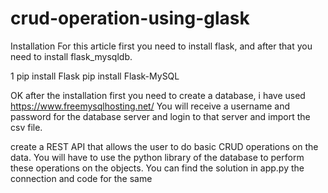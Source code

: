 # crud-operation-using-glask


Installation
For this article first you need to install flask, and after that you need to install flask_mysqldb.


1
pip install Flask
pip install Flask-MySQL

OK after the installation first you need to create a database, i have used https://www.freemysqlhosting.net/ 
You will receive a username and password for the database server and login to that server and import the csv file.

create a REST API that allows the user to do basic CRUD operations on the data. You will have to use the python library of the database to perform these operations on the objects.
You can find the solution in app.py the connection and code for the same
